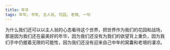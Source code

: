 ```yaml
---
title: 年华
tags: 年华, 书写, 主人翁, 花园, 老境, 一句
---
```



为什么我们还可以以主人翁的心态看待这个世界，把世界作为我们的花园和战场，那是因为我们还在最美好的年华，因为我们还没有为我们的欲望背上重负，因为我们手中仍握着无限的可能性，因为我们还没有迎来自己中年的窝囊和老境的凄凉。

